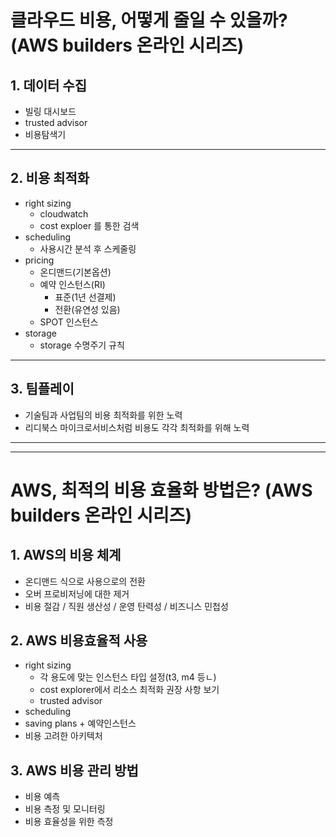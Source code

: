 # 클라우드 비용, 어떻게 줄일 수 있을까? (AWS builders 온라인 시리즈)

## 1. 데이터 수집

- 빌링 대시보드
- trusted advisor
- 비용탐색기

---

## 2. 비용 최적화

- right sizing
  - cloudwatch
  - cost exploer 를 통한 검색
- scheduling
  - 사용시간 분석 후 스케줄링
- pricing
  - 온디맨드(기본옵션)
  - 예약 인스턴스(RI)
    - 표준(1년 선결제)
    - 전환(유연성 있음)
  - SPOT 인스턴스
- storage
  - storage 수명주기 규칙

---

## 3. 팀플레이

- 기술팀과 사업팀의 비용 최적화를 위한 노력
- 리디북스 마이크로서비스처럼 비용도 각각 최적화를 위해 노력

---
---

# AWS, 최적의 비용 효율화 방법은?  (AWS builders 온라인 시리즈)

## 1. AWS의 비용 체계

- 온디맨드 식으로 사용으로의 전환
- 오버 프로비저닝에 대한 제거
- 비용 절감 / 직원 생산성 / 운영 탄력성 / 비즈니스 민첩성

## 2. AWS 비용효율적 사용

- right sizing
  - 각 용도에 맞는 인스턴스 타입 설정(t3, m4 등ㄴ)
  - cost explorer에서 리소스 최적화 권장 사항 보기
  - trusted advisor
- scheduling
- saving plans + 예약인스턴스
- 비용 고려한 아키텍처

## 3. AWS 비용 관리 방법

- 비용 예측
- 비용 측정 및 모니터링
- 비용 효율성을 위한 측정
